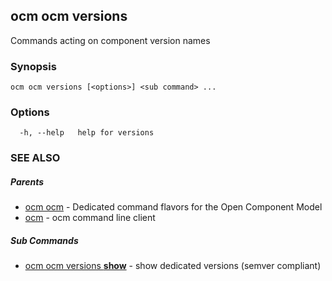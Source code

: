## ocm ocm versions

Commands acting on component version names

### Synopsis

```
ocm ocm versions [<options>] <sub command> ...
```

### Options

```
  -h, --help   help for versions
```

### SEE ALSO

##### Parents

* [ocm ocm](ocm_ocm.md)	 - Dedicated command flavors for the Open Component Model
* [ocm](ocm.md)	 - ocm command line client


##### Sub Commands

* [ocm ocm versions <b>show</b>](ocm_ocm_versions_show.md)	 - show dedicated versions (semver compliant)

